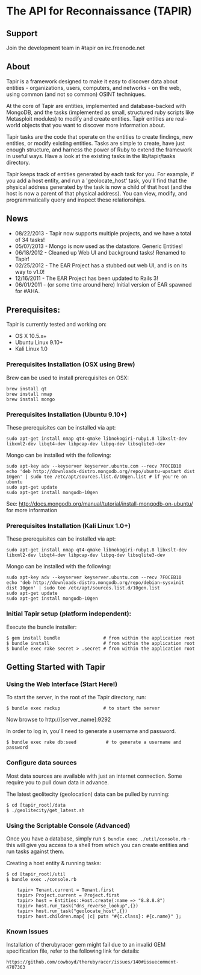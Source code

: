 # The API for Reconnaissance (TAPIR)

## Support

Join the development team in #tapir on irc.freenode.net

## About

Tapir is a framework designed to make it easy to discover data about entities - organizations, users, computers, and networks - on the web, using common (and not so common) OSINT techniques.

At the core of Tapir are entities, implemented and database-backed with MongoDB, and the tasks (implemented as small, structured ruby scripts like Metasploit modules) to modify and create entities. Tapir entities are real-world objects that you want to discover more information about.

Tapir tasks are the code that operate on the entities to create findings, new entities, or modify existing entities. Tasks are simple to create, have just enough structure, and harness the power of Ruby to extend the framework in useful ways. Have a look at the existing tasks in the lib/tapir/tasks directory.

Tapir keeps track of entities generated by each task for you. For example, if you add a host entity, and run a 'geolocate_host' task, you'll find that the physical address generated by the task is now a child of that host (and the host is now a parent of that physical address). You can view, modify, and programmatically query and inspect these relationships.

## News

* 08/22/2013 - Tapir now supports multiple projects, and we have a total of 34 tasks!
* 05/07/2013 - Mongo is now used as the datastore. Generic Entities!
* 06/18/2012 - Cleaned up Web UI and background tasks! Renamed to Tapir!
* 02/25/2012 - The EAR Project has a stubbed out web UI, and is on its way to v1.0!
* 12/16/2011 - The EAR Project has been updated to Rails 3!
* 06/01/2011 - (or some time around here) Initial version of EAR spawned for #AHA.

## Prerequisites:

Tapir is currently tested and working on:

* OS X 10.5.x+
* Ubuntu Linux 9.10+
* Kali Linux 1.0

### Prerequisites Installation (OSX using Brew)

Brew can be used to install prerequisites on OSX:

	brew install qt
	brew install nmap
	brew install mongo

### Prerequisites Installation (Ubuntu 9.10+) 

These prerequisites can be installed via apt:

	sudo apt-get install nmap qt4-qmake libnokogiri-ruby1.8 libxslt-dev libxml2-dev libqt4-dev libpcap-dev libpq-dev libsqlite3-dev 

Mongo can be installed with the following: 

	sudo apt-key adv --keyserver keyserver.ubuntu.com --recv 7F0CEB10
	echo 'deb http://downloads-distro.mongodb.org/repo/ubuntu-upstart dist 10gen' | sudo tee /etc/apt/sources.list.d/10gen.list # if you're on ubuntu
	sudo apt-get update
	sudo apt-get install mongodb-10gen

See: http://docs.mongodb.org/manual/tutorial/install-mongodb-on-ubuntu/ for more information

### Prerequisites Installation (Kali Linux 1.0+) 

These prerequisites can be installed via apt:

	sudo apt-get install nmap qt4-qmake libnokogiri-ruby1.8 libxslt-dev libxml2-dev libqt4-dev libpcap-dev libpq-dev libsqlite3-dev 

Mongo can be installed with the following: 

	sudo apt-key adv --keyserver keyserver.ubuntu.com --recv 7F0CEB10
	echo 'deb http://downloads-distro.mongodb.org/repo/debian-sysvinit dist 10gen' | sudo tee /etc/apt/sources.list.d/10gen.list
	sudo apt-get update
	sudo apt-get install mongodb-10gen

### Initial Tapir setup (platform independent): 

Execute the bundle installer: 

	$ gem install bundle                # from within the application root
	$ bundle install                    # from within the application root
	$ bundle exec rake secret > .secret # from within the application root

## Getting Started with Tapir

### Using the Web Interface (Start Here!)

To start the server, in the root of the Tapir directory, run: 

	$ bundle exec rackup                # to start the server

Now browse to http://[server_name]:9292 

In order to log in, you'll need to generate a username and password. 

	$ bundle exec rake db:seed           # to generate a username and password

### Configure data sources
		
Most data sources are available with just an internet connection. Some require you to pull down data in advance. 

The latest geolitecity (geolocation) data can be pulled by running: 

	$ cd [tapir_root]/data
	$ ./geolitecity/get_latest.sh 

### Using the Scriptable Console (Advanced)
Once you have a database, simply run `$ bundle exec ./util/console.rb` - this will give you access to a shell from which you can create entities and run tasks against them. 

Creating a host entity & running tasks: 

	$ cd [tapir_root]/util
	$ bundle exec ./console.rb

		tapir> Tenant.current = Tenant.first
		tapir> Project.current = Project.first
		tapir> host = Entities::Host.create(:name => "8.8.8.8")
		tapir> host.run_task("dns_reverse_lookup",{})
		tapir> host.run_task("geolocate_host",{})
		tapir> host.children.map{ |c| puts "#{c.class}: #{c.name}" };

### Known Issues

Installation of therubyracer gem might fail due to an invalid GEM specification file, refer to the following link for details: 

	https://github.com/cowboyd/therubyracer/issues/140#issuecomment-4707363
